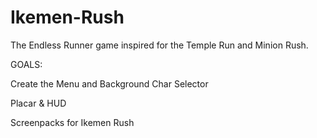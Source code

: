 # Ikemen-Rush

The Endless Runner game inspired for the Temple Run and Minion Rush.

GOALS:

Create the Menu and Background Char Selector 

Placar & HUD

Screenpacks for Ikemen Rush
